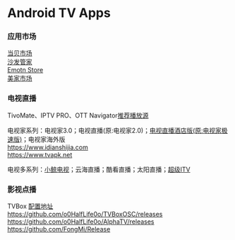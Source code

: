 # Android TV Apps

### 应用市场

[当贝市场](https://www.dangbei.com/app/)  
[沙发管家](http://app.shafa.com/)  
[Emotn Store](https://app.emotn.com/)  
[美家市场](https://www.mjapk.com/mjapp/)

### 电视直播

TivoMate、IPTV PRO、OTT Navigator[推荐播放源](https://github.com/vinswu/vinswu.github.io/blob/main/live/readme.md#直播源)

电视家系列：电视家3.0；电视直播(原:电视家2.0)；[电视直播酒店版(原:电视家极速版)](https://vinswu.lanzoue.com/iqCq60ob0ybg)；电视家海外版  
https://www.idianshijia.com  
https://www.tvapk.net

电视多系列：[小鲸电视](http://www.xiaojingtv.com/)；云海直播；酷看直播；太阳直播；[超级ITV](https://vinswu.lanzoue.com/iKEEB1c11mra)

### 影视点播

TVBox [配置地址](https://github.com/vinswu/vinswu.github.io/tree/main/tvbox#在线接口)   
https://github.com/o0HalfLife0o/TVBoxOSC/releases   
https://github.com/o0HalfLife0o/AlphaTV/releases  
https://github.com/FongMi/Release

